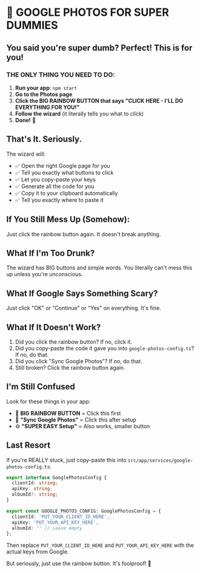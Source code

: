 # 🤡 GOOGLE PHOTOS FOR SUPER DUMMIES

## You said you're super dumb? Perfect! This is for you!

### THE ONLY THING YOU NEED TO DO:

1. **Run your app**: `npm start`
2. **Go to the Photos page**
3. **Click the BIG RAINBOW BUTTON that says "CLICK HERE - I'LL DO EVERYTHING FOR YOU!"**
4. **Follow the wizard** (it literally tells you what to click)
5. **Done!** 🎉

## That's It. Seriously.

The wizard will:
- ✅ Open the right Google page for you
- ✅ Tell you exactly what buttons to click
- ✅ Let you copy-paste your keys
- ✅ Generate all the code for you
- ✅ Copy it to your clipboard automatically
- ✅ Tell you exactly where to paste it

## If You Still Mess Up (Somehow):

Just click the rainbow button again. It doesn't break anything.

## What If I'm Too Drunk?

The wizard has BIG buttons and simple words. You literally can't mess this up unless you're unconscious.

## What If Google Says Something Scary?

Just click "OK" or "Continue" or "Yes" on everything. It's fine.

## What If It Doesn't Work?

1. Did you click the rainbow button? If no, click it.
2. Did you copy-paste the code it gave you into `google-photos-config.ts`? If no, do that.
3. Did you click "Sync Google Photos"? If no, do that.
4. Still broken? Click the rainbow button again.

## I'm Still Confused

Look for these things in your app:
- 🌈 **BIG RAINBOW BUTTON** = Click this first
- 🔄 **"Sync Google Photos"** = Click this after setup
- ⚙️ **"SUPER EASY Setup"** = Also works, smaller button

## Last Resort

If you're REALLY stuck, just copy-paste this into `src/app/services/google-photos-config.ts`:

```typescript
export interface GooglePhotosConfig {
  clientId: string;
  apiKey: string;
  albumId?: string;
}

export const GOOGLE_PHOTOS_CONFIG: GooglePhotosConfig = {
  clientId: 'PUT_YOUR_CLIENT_ID_HERE',
  apiKey: 'PUT_YOUR_API_KEY_HERE',
  albumId: '' // Leave empty
};
```

Then replace `PUT_YOUR_CLIENT_ID_HERE` and `PUT_YOUR_API_KEY_HERE` with the actual keys from Google.

But seriously, just use the rainbow button. It's foolproof! 🎯